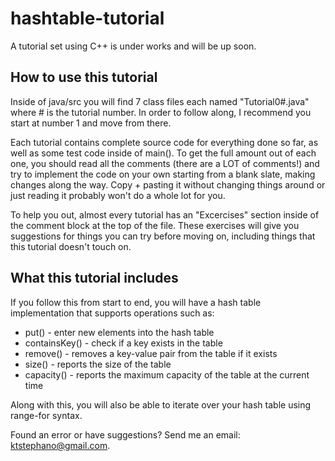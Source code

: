 # hashtable-tutorial

A tutorial set using C++ is under works and will be up soon.

## How to use this tutorial
Inside of java/src you will find 7 class files each named "Tutorial0#.java" where # is the tutorial number. In order to follow along, I recommend you start at number 1 and move from there.

Each tutorial contains complete source code for everything done so far, as well as some test code inside of main(). To get the full amount out of each one, you should read all the comments (there are a LOT of comments!) and try to implement the code on your own starting from a blank slate, making changes along the way. Copy + pasting it without changing things around or just reading it probably won't do a whole lot for you.

To help you out, almost every tutorial has an "Excercises" section inside of the comment block at the top of the file. These exercises will give you suggestions for things you can try before moving on, including things that this tutorial doesn't touch on.

## What this tutorial includes
If you follow this from start to end, you will have a hash table implementation that supports operations such as:

* put() - enter new elements into the hash table
* containsKey() - check if a key exists in the table
* remove() - removes a key-value pair from the table if it exists
* size() - reports the size of the table
* capacity() - reports the maximum capacity of the table at the current time

Along with this, you will also be able to iterate over your hash table using range-for syntax.

Found an error or have suggestions? Send me an email: ktstephano@gmail.com.
